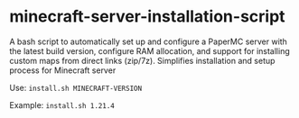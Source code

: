 # minecraft-server-installation-script
A bash script to automatically set up and configure a PaperMC server with the latest build version, configure RAM allocation, and support for installing custom maps from direct links (zip/7z). Simplifies installation and setup process for Minecraft server

Use:
```install.sh MINECRAFT-VERSION```

Example:
```install.sh 1.21.4```

